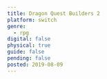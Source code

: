 ```yaml
---
title: Dragon Quest Builders 2
platform: switch
genre:
  - rpg
digital: false
physical: true
guide: false
pending: false
posted: 2019-08-09
---
```

